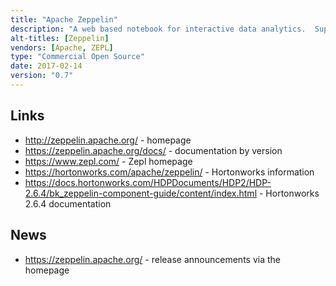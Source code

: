 ```yaml
---
title: "Apache Zeppelin"
description: "A web based notebook for interactive data analytics.  Supports a wide range of interpreters (including Spark, JDBC SQL, Pig, Elasticsearch, Beam, Flink, Shell, Python amongst many others), a range of output formats (plain text, HTML, mathematical expressions using MathJax and tabular data), a range of visualisations for tabular data (including the ability to add more via a JavaScript NPM based plugin system called Helium), forms for user entry of parameters, and an Angular API to enable dynamic and interactive functionality within notebooks.  Has a plugable storage for notebooks (with out of the box support for git, S3, Azure and ZeppelinHub), support for multi-user environments and a security model.  Open sourced by NFLabs (now called ZEPL) in 2013 before being donated to the Apache Foundation in December 2014, graduating in May 2016.  Under active development with a wide range of contributors, led by ZEPL, who sell Zeppelin as a managed service (previously called ZeppelinHub, now just called Zepl)."
alt-titles: [Zeppelin]
vendors: [Apache, ZEPL]
type: "Commercial Open Source"
date: 2017-02-14
version: "0.7"
---
```

## Links

* <http://zeppelin.apache.org/> - homepage
* <https://zeppelin.apache.org/docs/> - documentation by version
* <https://www.zepl.com/> - Zepl homepage
* <https://hortonworks.com/apache/zeppelin/> - Hortonworks information
* <https://docs.hortonworks.com/HDPDocuments/HDP2/HDP-2.6.4/bk_zeppelin-component-guide/content/index.html> - Hortonworks 2.6.4 documentation

## News

* <https://zeppelin.apache.org/> - release announcements via the homepage
